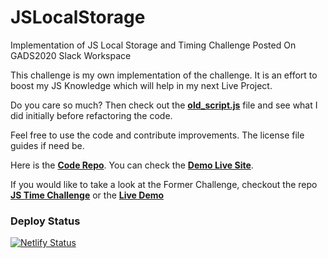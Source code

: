 # JSLocalStorage
Implementation of JS Local Storage and Timing Challenge Posted On GADS2020 Slack Workspace

This challenge is my own implementation of the challenge. It is an effort to boost my JS Knowledge which will help in my next Live Project.

Do you care so much? Then check out the **[old_script.js](https://github.com/Festusali/JSLocalStorage/blob/master/js/old_script.js/ "Old Implementation of script.js")** file and see what I did initially before refactoring the code.

Feel free to use the code and contribute improvements. The license file guides if need be.

Here is the **[Code Repo](https://github.com/Festusali/JsLocalStorage.git "JavaScript Time Show and Local Storage Challenge Repo")**. You can check the **[Demo Live Site](https://jslocalstorage.netlify.app/ "JavaScript Time Show Challenge")**.

If you would like to take a look at the Former Challenge, checkout the repo **[JS Time Challenge](https://github.com/Festusali/JsTimeChallenge.git/ "Initial JavaScript Timing Challenge")** or the **[Live Demo](https://jstiming.netlify.app/ "Initial JavaScript Timing Challenge Demo Site")**

### Deploy Status
[![Netlify Status](https://api.netlify.com/api/v1/badges/57511da6-79fd-4823-9068-d8fccd3759fc/deploy-status)](https://app.netlify.com/sites/jslocalstorage/deploys)
